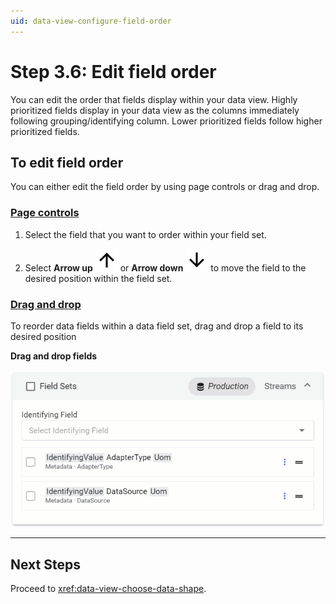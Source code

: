 ```yaml
---
uid: data-view-configure-field-order
---
```


# Step 3.6: Edit field order

You can edit the order that fields display within your data view. Highly prioritized fields display in your data view as the columns immediately following grouping/identifying column. Lower prioritized fields follow higher prioritized fields.

## To edit field order

You can either edit the field order by using page controls or drag and drop.

### [Page controls](#tab/tabid-1)

1. Select the field that you want to order within your field set.

1. Select **Arrow up** ![arrow up](../../_icons/default/arrow-up.svg) or **Arrow down** ![arrow down](../../_icons/default/arrow-down.svg) to move the field to the desired position within the field set.

### [Drag and drop](#tab/tabid-2)

To reorder data fields within a data field set, drag and drop a field to its desired position

**Drag and drop fields**

![drag and drop fields](_images/order-fields.gif)

---

## Next Steps 

Proceed to <xref:data-view-choose-data-shape>.
